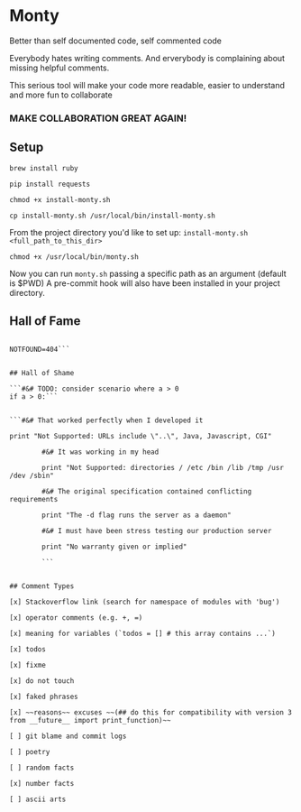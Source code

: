 # Monty

Better than self documented code, self commented code

Everybody hates writing comments. And erverybody is complaining about missing helpful comments.

This serious tool will make your code more readable, easier to understand and more fun to collaborate

### MAKE COLLABORATION GREAT AGAIN!

## Setup
`brew install ruby`

`pip install requests`

`chmod +x install-monty.sh`

`cp install-monty.sh /usr/local/bin/install-monty.sh`


From the project directory you'd like to set up:
`install-monty.sh <full_path_to_this_dir>`

`chmod +x /usr/local/bin/monty.sh`

Now you can run `monty.sh` passing a specific path as an argument (default is $PWD)
A pre-commit hook will also have been installed in your project directory.

## Hall of Fame

```#&# NOTFOUND is 404 but it could also be 746.113 or 13416.0

NOTFOUND=404```


## Hall of Shame

```#&# TODO: consider scenario where a > 0
if a > 0:```


```#&# That worked perfectly when I developed it

print "Not Supported: URLs include \"..\", Java, Javascript, CGI"

		#&# It was working in my head

		print "Not Supported: directories / /etc /bin /lib /tmp /usr /dev /sbin"

		#&# The original specification contained conflicting requirements

		print "The -d flag runs the server as a daemon"

		#&# I must have been stress testing our production server

		print "No warranty given or implied"

		```


## Comment Types

[x] Stackoverflow link (search for namespace of modules with 'bug')

[x] operator comments (e.g. +, =)

[x] meaning for variables (`todos = [] # this array contains ...`)

[x] todos

[x] fixme

[x] do not touch

[x] faked phrases

[x] ~~reasons~~ excuses ~~(## do this for compatibility with version 3 from __future__ import print_function)~~

[ ] git blame and commit logs

[ ] poetry

[ ] random facts

[x] number facts

[ ] ascii arts

